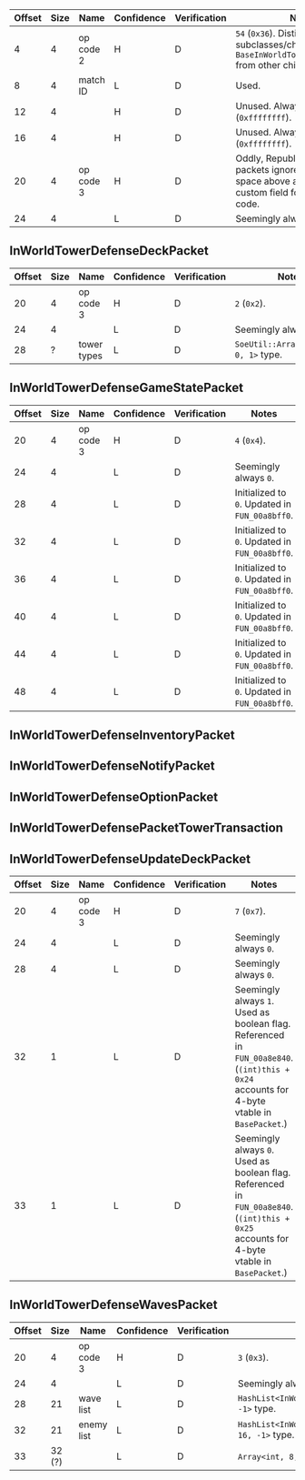 
| Offset | Size | Name | Confidence | Verification | Notes |
| ---- | ---- | ---- | ---- | ---- | ---- |
| 4 | 4 | op code 2 | H | D | `54` (`0x36`). Distinguishes subclasses/children of `BaseInWorldTowerDefensePacket` from other children. |
| 8 | 4 | match ID | L | D | Used. |
| 12 | 4 |  | H | D | Unused. Always `-1` (`0xffffffff`). |
| 16 | 4 |  | H | D | Unused. Always `-1` (`0xffffffff`). |
| 20 | 4 | op code 3 | H | D | Oddly, Republic Defender packets ignore the unused space above and have a custom field for the third op code. |
| 24 | 4 |  | L | D | Seemingly always `0`. |
## InWorldTowerDefenseDeckPacket

| Offset | Size | Name | Confidence | Verification | Notes |
| ---- | ---- | ---- | ---- | ---- | ---- |
| 20 | 4 | op code 3 | H | D | `2` (`0x2`). |
| 24 | 4 |  | L | D | Seemingly always `0`. |
| 28 | ? | tower types | L | D | `SoeUtil::Array<DeckSlot, 0, 1>` type. |
## InWorldTowerDefenseGameStatePacket

| Offset | Size | Name | Confidence | Verification | Notes |
| ---- | ---- | ---- | ---- | ---- | ---- |
| 20 | 4 | op code 3 | H | D | `4` (`0x4`). |
| 24 | 4 |  | L | D | Seemingly always `0`. |
| 28 | 4 |  | L | D | Initialized to `0`. Updated in `FUN_00a8bff0`. |
| 32 | 4 |  | L | D | Initialized to `0`. Updated in `FUN_00a8bff0`. |
| 36 | 4 |  | L | D | Initialized to `0`. Updated in `FUN_00a8bff0`. |
| 40 | 4 |  | L | D | Initialized to `0`. Updated in `FUN_00a8bff0`. |
| 44 | 4 |  | L | D | Initialized to `0`. Updated in `FUN_00a8bff0`. |
| 48 | 4 |  | L | D | Initialized to `0`. Updated in `FUN_00a8bff0`. |
## InWorldTowerDefenseInventoryPacket

## InWorldTowerDefenseNotifyPacket

## InWorldTowerDefenseOptionPacket

## InWorldTowerDefensePacketTowerTransaction

## InWorldTowerDefenseUpdateDeckPacket

| Offset | Size | Name | Confidence | Verification | Notes |
| ---- | ---- | ---- | ---- | ---- | ---- |
| 20 | 4 | op code 3 | H | D | `7` (`0x7`). |
| 24 | 4 |  | L | D | Seemingly always `0`. |
| 28 | 4 |  | L | D | Seemingly always `0`. |
| 32 | 1 |  | L | D | Seemingly always `1`. Used as boolean flag. Referenced in `FUN_00a8e840`. (`(int)this + 0x24` accounts for 4-byte vtable in `BasePacket`.) |
| 33 | 1 |  | L | D | Seemingly always `0`. Used as boolean flag. Referenced in `FUN_00a8e840`. (`(int)this + 0x25` accounts for 4-byte vtable in `BasePacket`.) |
## InWorldTowerDefenseWavesPacket
| Offset | Size | Name | Confidence | Verification | Notes |
| ---- | ---- | ---- | ---- | ---- | ---- |
| 20 | 4 | op code 3 | H | D | `3` (`0x3`). |
| 24 | 4 |  | L | D | Seemingly always `0`. |
| 28 | 21 | wave list | L | D | `HashList<InWorldTowerDefenseWave, 16, -1>` type. |
| 32 | 21 | enemy list | L | D | `HashList<InWorldTowerDefenseEnemyEntry, 16, -1>` type. |
| 33 | 32 (?) |  | L | D | `Array<int, 8, 1>` type. |
